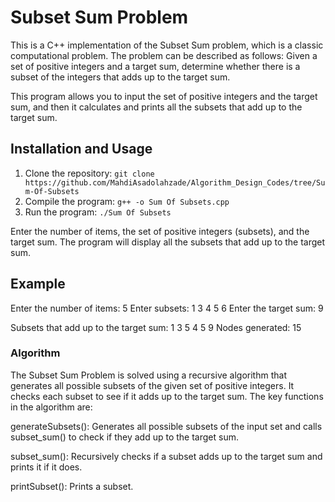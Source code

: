 # Subset Sum Problem

This is a C++ implementation of the Subset Sum problem, which is a classic computational problem. The problem can be described as follows: Given a set of positive integers and a target sum, determine whether there is a subset of the integers that adds up to the target sum.

This program allows you to input the set of positive integers and the target sum, and then it calculates and prints all the subsets that add up to the target sum.


## Installation and Usage

1. Clone the repository: `git clone https://github.com/MahdiAsadolahzade/Algorithm_Design_Codes/tree/Sum-Of-Subsets`
2. Compile the program: `g++ -o Sum Of Subsets.cpp`
3. Run the program: `./Sum Of Subsets`

Enter the number of items, the set of positive integers (subsets), and the target sum. The program will display all the subsets that add up to the target sum.

## Example


Enter the number of items:
5
Enter subsets:
1 3 4 5 6
Enter the target sum:
9

Subsets that add up to the target sum:
1 3 5
4 5
9
Nodes generated: 15

### Algorithm 

The Subset Sum Problem is solved using a recursive algorithm that generates all possible subsets of the given set of positive integers. It checks each subset to see if it adds up to the target sum. The key functions in the algorithm are:

generateSubsets(): Generates all possible subsets of the input set and calls subset_sum() to check if they add up to the target sum.

subset_sum(): Recursively checks if a subset adds up to the target sum and prints it if it does.

printSubset(): Prints a subset.
